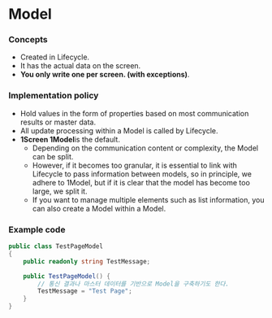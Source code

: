 # Model

### Concepts

- Created in Lifecycle.
- It has the actual data on the screen.
- **You only write one per screen. **<mark style="color:green;"> <mark style="color:green;">**(with exceptions)**</mark>.

### Implementation policy

- Hold values in the form of properties based on most communication results or master data.
- All update processing within a Model is called by Lifecycle.
- **1Screen 1Model**is the default.
  - Depending on the communication content or complexity, the Model can be split.
  - However, if it becomes too granular, it is essential to link with Lifecycle to pass information between models, so in principle, we adhere to 1Model, but if it is clear that the model has become too large, we split it.
  - If you want to manage multiple elements such as list information, you can also create a Model within a Model.

### Example code

```csharp
public class TestPageModel
{
    public readonly string TestMessage;

    public TestPageModel() {
        // 통신 결과나 마스터 데이터를 기반으로 Model을 구축하기도 한다.
        TestMessage = "Test Page";
    }
}
```


